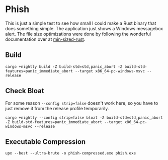 # Phish

This is just a simple test to see how small I could make a Rust binary that does something simple. The application just
shows a Windows messagebox alert. The file size optimizations were done by following the wonderful documentation over
at [min-sized-rust](https://github.com/johnthagen/min-sized-rust).

## Build

```
cargo +nightly build -Z build-std=std,panic_abort -Z build-std-features=panic_immediate_abort --target x86_64-pc-windows-msvc --release
```

## Check Bloat

For some reason `--config strip=false` doesn't work here, so you have to just remove it from the release profile temporarily.

```
cargo +nightly --config strip=false bloat -Z build-std=std,panic_abort -Z build-std-features=panic_immediate_abort --target x86_64-pc-windows-msvc --release
```

## Executable Compression

```
upx --best --ultra-brute -o phish-compressed.exe phish.exe
```
